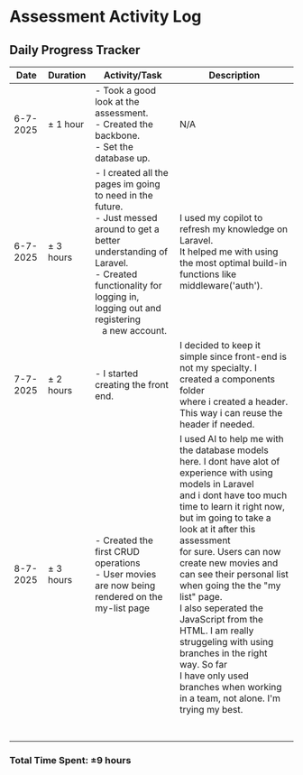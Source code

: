 # Assessment Activity Log

## Daily Progress Tracker

| Date     | Duration   | Activity/Task                                                                                                                                                                                                                    | Description                                                                                                                                                                                                                                                                                                                                                                                                                                                                                                                                                        |
| -------- | ---------- | -------------------------------------------------------------------------------------------------------------------------------------------------------------------------------------------------------------------------------- | ------------------------------------------------------------------------------------------------------------------------------------------------------------------------------------------------------------------------------------------------------------------------------------------------------------------------------------------------------------------------------------------------------------------------------------------------------------------------------------------------------------------------------------------------------------------ |
| 6-7-2025 | ± 1 hour  | - Took a good look at the assessment.<br />- Created the backbone.<br />- Set the database up.                                                                                                                                   | N/A                                                                                                                                                                                                                                                                                                                                                                                                                                                                                                                                                                |
| 6-7-2025 | ± 3 hours | - I created all the pages im going to need in the future.<br />- Just messed around to get a better understanding of Laravel.<br />- Created functionality for logging in, logging out and registering <br />   a new account. | I used my copilot to refresh my knowledge on Laravel.<br />It helped me with using the most optimal build-in functions like middleware('auth').                                                                                                                                                                                                                                                                                                                                                                                                                    |
| 7-7-2025 | ± 2 hours | - I started creating the front end.                                                                                                                                                                                              | I decided to keep it simple since front-end is not my specialty. I created a components folder<br />where i created a header. This way i can reuse the header if needed.                                                                                                                                                                                                                                                                                                                                                                                          |
| 8-7-2025 | ± 3 hours | - Created the first CRUD operations<br />- User movies are now being rendered on the my-list page                                                                                                                                | I used AI to help me with the database models here. I dont have alot of experience with using models in Laravel<br />and i dont have too much time to learn it right now, but im going to take a look at it after this assessment<br />for sure. Users can now create new movies and can see their personal list when going the the "my list" page.<br />I also seperated the JavaScript from the HTML. I am really struggeling with using branches in the right way. So far<br />I have only used branches when working in a team, not alone. I'm trying my best. |
|          |            |                                                                                                                                                                                                                                  |                                                                                                                                                                                                                                                                                                                                                                                                                                                                                                                                                                    |
|          |            |                                                                                                                                                                                                                                  |                                                                                                                                                                                                                                                                                                                                                                                                                                                                                                                                                                    |
|          |            |                                                                                                                                                                                                                                  |                                                                                                                                                                                                                                                                                                                                                                                                                                                                                                                                                                    |
|          |            |                                                                                                                                                                                                                                  |                                                                                                                                                                                                                                                                                                                                                                                                                                                                                                                                                                    |
|          |            |                                                                                                                                                                                                                                  |                                                                                                                                                                                                                                                                                                                                                                                                                                                                                                                                                                    |
|          |            |                                                                                                                                                                                                                                  |                                                                                                                                                                                                                                                                                                                                                                                                                                                                                                                                                                    |
|          |            |                                                                                                                                                                                                                                  |                                                                                                                                                                                                                                                                                                                                                                                                                                                                                                                                                                    |

### Total Time Spent: ±9 hours
